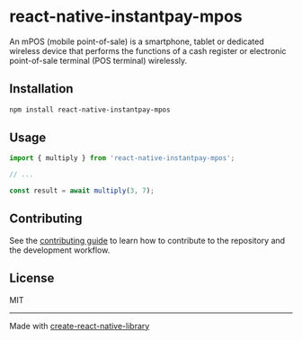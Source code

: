 # react-native-instantpay-mpos

An mPOS (mobile point-of-sale) is a smartphone, tablet or dedicated wireless device that performs the functions of a cash register or electronic point-of-sale terminal (POS terminal) wirelessly.

## Installation

```sh
npm install react-native-instantpay-mpos
```

## Usage


```js
import { multiply } from 'react-native-instantpay-mpos';

// ...

const result = await multiply(3, 7);
```


## Contributing

See the [contributing guide](CONTRIBUTING.md) to learn how to contribute to the repository and the development workflow.

## License

MIT

---

Made with [create-react-native-library](https://github.com/callstack/react-native-builder-bob)
